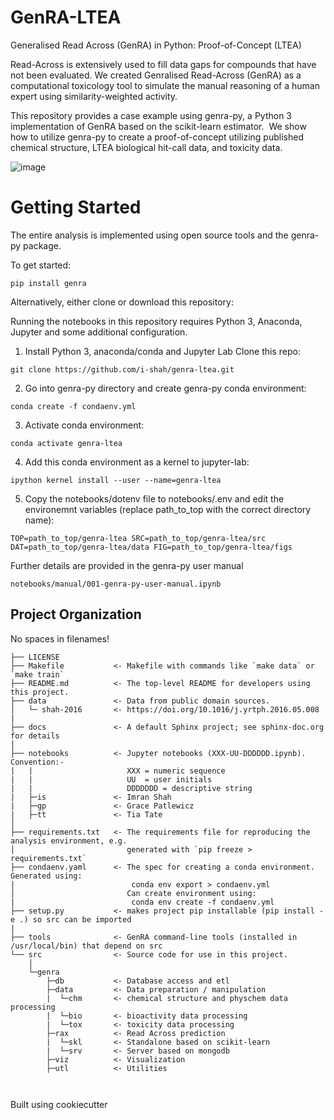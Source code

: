 GenRA-LTEA
==============================

Generalised Read Across (GenRA) in Python: Proof-of-Concept (LTEA)

Read-Across is extensively used to fill data gaps for compounds that have not been evaluated. We created Genralised Read-Across (GenRA) as a computational toxicology tool to simulate the manual reasoning of a human expert using similarity-weighted activity.

This repository provides a case example using genra-py, a Python 3 implementation of GenRA based on the scikit-learn estimator.  We show how to utilize genra-py to create a proof-of-concept utilizing published chemical structure, LTEA biological hit-call data, and toxicity data.

![image](https://user-images.githubusercontent.com/20391049/140403097-680c4db8-d26e-4c95-993d-6fe2b47cc33f.png)



Getting Started
==============================
The entire analysis is implemented using open source tools and the genra-py package. 

To get started:

`pip install genra`

Alternatively, either clone or download this repository:

Running the notebooks in this repository requires Python 3, Anaconda, Jupyter and some additional configuration.

1. Install Python 3, anaconda/conda and Jupyter Lab
Clone this repo:

`git clone https://github.com/i-shah/genra-ltea.git`

2. Go into genra-py directory and create genra-py conda environment:

`conda create -f condaenv.yml`

3. Activate conda environment:

`conda activate genra-ltea`

4. Add this conda environment as a kernel to jupyter-lab:

`ipython kernel install --user --name=genra-ltea`

5. Copy the notebooks/dotenv file to notebooks/.env and edit the environemnt variables (replace path_to_top with the correct directory name):

`TOP=path_to_top/genra-ltea SRC=path_to_top/genra-ltea/src DAT=path_to_top/genra-ltea/data FIG=path_to_top/genra-ltea/figs`

Further details are provided in the genra-py user manual 

`notebooks/manual/001-genra-py-user-manual.ipynb`





Project Organization
------------
No spaces in filenames!

    ├── LICENSE
    ├── Makefile           <- Makefile with commands like `make data` or `make train`
    ├── README.md          <- The top-level README for developers using this project.
    ├── data               <- Data from public domain sources.
    │   └─ shah-2016       <- https://doi.org/10.1016/j.yrtph.2016.05.008
    |
    ├── docs               <- A default Sphinx project; see sphinx-doc.org for details
    │
    ├── notebooks          <- Jupyter notebooks (XXX-UU-DDDDDD.ipynb). Convention:- 
    |   |                     XXX = numeric sequence 
    |   |                     UU  = user initials
    |   |                     DDDDDDD = descriptive string 
    |   ├─is               <- Imran Shah
    |   ├─gp               <- Grace Patlewicz
    |   ├─tt               <- Tia Tate
    │
    ├── requirements.txt   <- The requirements file for reproducing the analysis environment, e.g.
    │                         generated with `pip freeze > requirements.txt`
    ├── condaenv.yaml      <- The spec for creating a conda environment. Generated using:
    |                          conda env export > condaenv.yml
    │                         Can create environment using:
    |                          conda env create -f condaenv.yml
    ├── setup.py           <- makes project pip installable (pip install -e .) so src can be imported
    |
    ├── tools              <- GenRA command-line tools (installed in /usr/local/bin) that depend on src 
    └── src                <- Source code for use in this project.
        │
        └─genra          
            ├─db           <- Database access and etl
            ├─data         <- Data preparation / manipulation
            |  └─chm       <- chemical structure and physchem data processing 
            |  └─bio       <- bioactivity data processing             
            |  └─tox       <- toxicity data processing             
            ├─rax          <- Read Across prediction
            |  └─skl       <- Standalone based on scikit-learn
            |  └─srv       <- Server based on mongodb 
            ├─viz          <- Visualization 
            ├─utl          <- Utilities
            
           
Built using cookiecutter 
